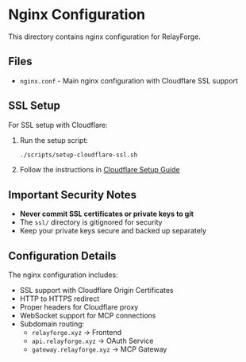 # Nginx Configuration

This directory contains nginx configuration for RelayForge.

## Files

- `nginx.conf` - Main nginx configuration with Cloudflare SSL support

## SSL Setup

For SSL setup with Cloudflare:

1. Run the setup script:
   ```bash
   ./scripts/setup-cloudflare-ssl.sh
   ```

2. Follow the instructions in [Cloudflare Setup Guide](../docs/CLOUDFLARE_SETUP.md)

## Important Security Notes

- **Never commit SSL certificates or private keys to git**
- The `ssl/` directory is gitignored for security
- Keep your private keys secure and backed up separately

## Configuration Details

The nginx configuration includes:
- SSL support with Cloudflare Origin Certificates
- HTTP to HTTPS redirect
- Proper headers for Cloudflare proxy
- WebSocket support for MCP connections
- Subdomain routing:
  - `relayforge.xyz` → Frontend
  - `api.relayforge.xyz` → OAuth Service
  - `gateway.relayforge.xyz` → MCP Gateway